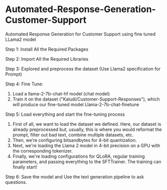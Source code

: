 # Automated-Response-Generation-Customer-Support
Automated Response Generation for Customer Support using fine tuned LLama2 model

Step 1: Install All the Required Packages

Step 2: Import All the Required Libraries

Step 3: Explored and preprocess the dataset (Use Llama2 specification for Prompt)

Step 4: Fine Tune:
1. Load a llama-2-7b-chat-hf model (chat model)
2. Train it on the dataset ("Kaludi/Customer-Support-Responses"), which will produce our fine-tuned model Llama-2-7b-chat-finetune

Step 5: Load everything and start the fine-tuning process
  1. First of all, we want to load the dataset we defined. Here, our dataset is already preprocessed but, usually, this is where you would reformat the prompt, filter out bad text, combine      multiple datasets, etc.
  2. Then, we’re configuring bitsandbytes for 4-bit quantization.
  3. Next, we're loading the Llama 2 model in 4-bit precision on a GPU with the corresponding tokenizer.
  4. Finally, we're loading configurations for QLoRA, regular training parameters, and passing everything to the SFTTrainer. The training can finally start!

Step 6: Save the model and Use the text generation pipeline to ask questions.
